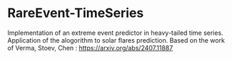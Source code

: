 # RareEvent-TimeSeries

Implementation of an extreme event predictor in heavy-tailed time series. 
Application of the alogorithm to solar flares prediction. 
Based on the work of Verma, Stoev, Chen : https://arxiv.org/abs/2407.11887
